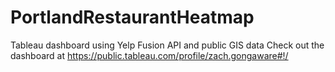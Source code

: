 # PortlandRestaurantHeatmap
Tableau dashboard using Yelp Fusion API and public GIS data
Check out the dashboard at https://public.tableau.com/profile/zach.gongaware#!/
